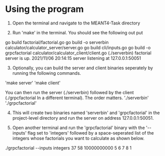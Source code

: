 # Using the program
1. Open the terminal and navigate to the MEANT4-Task directory

2. Run 'make' in the terminal. You should see the following out put

go build factorial/factorial.go
go build -o serverbin calculator/calculator_server/server.go 
go build cli/inputs.go
go build -o grpcfactorial calculator/calculator_client/client.go
(./serverbin)
factorial server is up.
2021/11/06 20:14:15 server listening at 127.0.0.1:50051

3. Optionally, you can build the server and client binaries seperately by running the following commands.

'make server'
'make client'

You can then run the server (./serverbin) followed by the client (./grpcfactorial In a different terminal). The order matters.
'./serverbin'
'./grpcfactorial'

4. This will create two binaries named 'serverbin' and 'grpcfactorial' in the project-level directory and 
run the server on address 127.0.0.1:50051.

5. Open another terminal and run the 'grpcfactorial' binary with the '--inputs' flag set to 'integers' followed by a space-seperated
list of the integers whose factorials you want to calculate as shown below.

./grpcfactorial --inputs integers 37 58 10000000000 5 6 7 8 1

